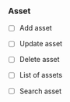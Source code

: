 ### Asset

- [ ] Add asset
- [ ] Update asset
- [ ] Delete asset
- [ ] List of assets
- [ ] Search asset

